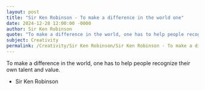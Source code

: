 ```yaml
---
layout: post
title: "Sir Ken Robinson - To make a difference in the world one"
date: 2024-12-28 12:00:00 -0000
author: Sir Ken Robinson
quote: "To make a difference in the world, one has to help people recognize their own talent and value."
subject: Creativity
permalink: /Creativity/Sir Ken Robinson/Sir Ken Robinson - To make a difference in the world one
---
```


To make a difference in the world, one has to help people recognize their own talent and value.

- Sir Ken Robinson
